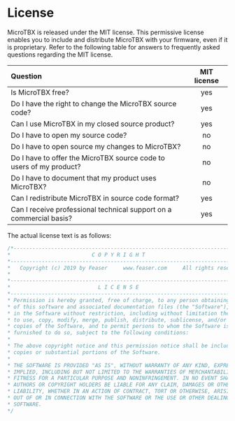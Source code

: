 # License

MicroTBX is released under the MIT license. This permissive license enables you to include and distribute MicroTBX with your firmware, even if it is proprietary. Refer to the following table for answers to frequently asked questions regarding the MIT license.

| Question                                                            | MIT license |
| :------------------------------------------------------------------ | :---------: |
| Is MicroTBX free?                                                   | yes         |
| Do I have the right to change the MicroTBX source code?             | yes         |
| Can I use MicroTBX in my closed source product?                     | yes         |
| Do I have to open my source code?                                   | no          |
| Do I have to open source my changes to MicroTBX?                    | no          |
| Do I have to offer the MicroTBX source code to users of my product? | no          |
| Do I have to document that my product uses MicroTBX?                | no          |
| Can I redistribute MicroTBX in source code format?                  | yes         |
| Can I receive professional technical support on a commercial basis? | yes         |

The actual license text is as follows:

```c
/*---------------------------------------------------------------------------------------
*                          C O P Y R I G H T
*----------------------------------------------------------------------------------------
*   Copyright (c) 2019 by Feaser     www.feaser.com     All rights reserved
*
*----------------------------------------------------------------------------------------
*                            L I C E N S E
*----------------------------------------------------------------------------------------
* Permission is hereby granted, free of charge, to any person obtaining a copy
* of this software and associated documentation files (the "Software"), to deal
* in the Software without restriction, including without limitation the rights
* to use, copy, modify, merge, publish, distribute, sublicense, and/or sell
* copies of the Software, and to permit persons to whom the Software is
* furnished to do so, subject to the following conditions:
*
* The above copyright notice and this permission notice shall be included in all
* copies or substantial portions of the Software.
*
* THE SOFTWARE IS PROVIDED "AS IS", WITHOUT WARRANTY OF ANY KIND, EXPRESS OR
* IMPLIED, INCLUDING BUT NOT LIMITED TO THE WARRANTIES OF MERCHANTABILITY,
* FITNESS FOR A PARTICULAR PURPOSE AND NONINFRINGEMENT. IN NO EVENT SHALL THE
* AUTHORS OR COPYRIGHT HOLDERS BE LIABLE FOR ANY CLAIM, DAMAGES OR OTHER
* LIABILITY, WHETHER IN AN ACTION OF CONTRACT, TORT OR OTHERWISE, ARISING FROM,
* OUT OF OR IN CONNECTION WITH THE SOFTWARE OR THE USE OR OTHER DEALINGS IN THE
* SOFTWARE.
*/
```
